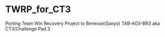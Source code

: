 # TWRP_for_CT3
Porting Team Win Recovery Project to Benesse(Sanyo) TAB-A03-BR3 aka CT3/Challenge Pad 3
